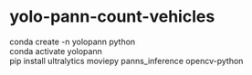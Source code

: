# yolo-pann-count-vehicles  
conda create -n yolopann python  
conda activate yolopann  
pip install ultralytics moviepy panns_inference opencv-python